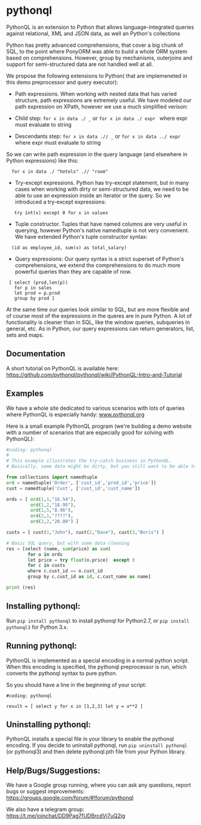 # pythonql
PythonQL is an extension to Python that allows language-integrated queries against relational, XML and JSON data, as well an Python's collections


Python has pretty advanced comprehensions, that cover a big chunk of SQL, to the point where PonyORM was able to build a whole ORM system based on comprehensions. However, group by mechanisms, outerjoins and support for semi-structured data are not handled well at all.


We propose the following extensions to Python( that are implemeneted in this demo preprocessor and query executor):

 - Path expressions. When working with nested data that has varied structure, path expressions are extremely useful. We have modeled our path expression on XPath, however we use a much simplified verison:

  - Child step:  ```for x in data ./ _``` or ```for x in data ./ expr ``` where expr must evaluate to string 
  - Descendants step: ```for x in data .// _``` or ```for x in data ../ expr``` where expr must evaluate to string

So we can write path expression in the query language (and elsewhere in Python expressions) like this:
```
  for x in data ./ "hotels" .// "room"
```

 - Try-except expressions. Python has try-except statement, but in many cases when working with dirty or semi-structured data, we need to be able to use an expression inside an iterator or the query. So we introduced a try-except expressions:
 
```
   try int(x) except 0 for x in values 
```

 - Tuple constructor. Tuples that have named columns are very useful in querying, however Python's native namedtuple is not very convenient. We have extended Python's tuple constructor syntax:
 ```
   (id as employee_id, sum(x) as total_salary)
 ```

 - Query expressions:
Our query syntax is a strict superset of Python's comprehensions, we extend the comprehensions to do much more powerful queries
than they are capable of now.
```
 [ select (prod,len(p)) 
   for p in sales 
   let prod = p.prod 
   group by prod ]
```

 At the same time our queries look similar to SQL, but are more flexible and of course most of the expressions in the queres are
in pure Python. A lot of functionality is cleaner than in SQL, like the window queries, subqueries in general, etc. As in Python, our query expressions can return generators, list, sets and maps.

## Documentation

A short tutorial on PythonQL is available here: https://github.com/pythonql/pythonql/wiki/PythonQL-Intro-and-Tutorial


## Examples

We have a whole site dedicated to various scenarios with lots of queries where PythonQL is especially handy: www.pythonql.org


Here is a small example PythonQL program (we're building a demo website with a number of scenarios that are especially good for solving with PythonQL):

```Python
#coding: pythonql
#
# This example illustrates the try-catch business in PythonQL.
# Basically, some data might be dirty, but you still want to be able to write a simple query

from collections import namedtuple
ord = namedtuple('Order', ['cust_id','prod_id','price'])
cust = namedtuple('Cust', ['cust_id','cust_name'])

ords = [ ord(1,1,"16.54"),
         ord(1,2,"18.95"),
         ord(1,5,"8.96"),
         ord(2,1,"????"),
         ord(2,2,"20.00") ]

custs = [ cust(1,"John"), cust(2,"Dave"), cust(3,"Boris") ]

# Basic SQL query, but with some data cleaning
res = [select (name, sum(price) as sum)
        for o in ords
        let price = try float(o.price)  except 0
        for c in custs
        where c.cust_id == o.cust_id
        group by c.cust_id as id, c.cust_name as name]

print (res)
```

## Installing pythonql:

Run ```pip install pythonql``` to install pythonql for Python2.7, or ```pip install pythonql3``` for Python 3.x. 

## Running pythonql:

PythonQL is implemented as a special encoding in a normal python script. When this encoding is specified, the
pythonql preprocessor is run, which converts the pythonql syntax to pure python.

So you should have a line in the beginning of your script:
```
#coding: pythonql

result = [ select y for x in [1,2,3] let y = x**2 ]
```

## Uninstalling pythonql:

PythonQL installs a special file in your library to enable the pythonql encoding.
If you decide to uninstall pythonql, run ```pip uninstall pythonql``` (or pythonql3) and then delete 
pythonql.pth file from your Python library.

## Help/Bugs/Suggestions:

We have a Google group running, where you can ask any questions, report bugs or suggest improvements:
https://groups.google.com/forum/#!forum/pythonql

We also have a telegram group: https://t.me/joinchat/DD9Pag7fUDBrcdVj7uQ2ig
